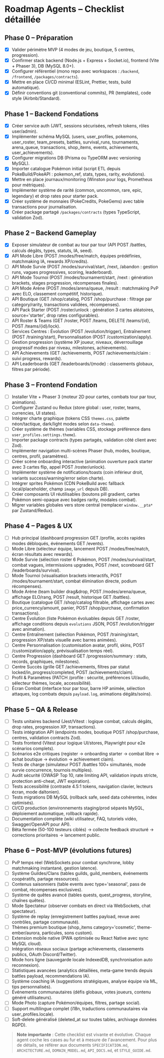 # Roadmap Agents – Checklist détaillée

## Phase 0 – Préparation
- [x] Valider périmètre MVP (4 modes de jeu, boutique, 5 centres, progression).
- [x] Confirmer stack backend (Node.js + Express + Socket.io), frontend (Vite + Phaser 3), DB (MySQL 8.0+).
- [x] Configurer référentiel (mono repo avec workspaces : `/backend`, `/frontend`, `/packages/contracts`).
- [x] Mettre en place CI/CD minimal (ESLint, Prettier, tests, build automatique).
- [x] Définir conventions git (conventional commits), PR (templates), code style (Airbnb/Standard).

## Phase 1 – Backend Fondations
- [x] Créer service auth (JWT, sessions sécurisées, refresh tokens, rôles user/admin).
- [x] Implémenter schéma MySQL (users, user_profiles, pokemons, user_roster, team_presets, battles, survival_runs, tournaments, arena_queue, transactions, shop_items, events, achievements, user_achievements).
- [x] Configurer migrations DB (Prisma ou TypeORM avec versioning MySQL).
- [x] Importer catalogue Pokémon initial (script ETL depuis PokeBuild/PokeAPI : pokemon_ref, stats, types, rarity, evolutions).
- [x] Mettre en place journaux/monitoring (Winston pour logs, Prometheus pour métriques).
- [x] Implémenter système de rarité (common, uncommon, rare, epic, legendary) et drop rates pour starter pack.
- [x] Créer système de monnaies (PokeCredits, PokeGems) avec table transactions pour journalisation.
- [x] Créer package partagé `/packages/contracts` (types TypeScript, validation Zod).

## Phase 2 – Backend Gameplay
- [x] Exposer simulateur de combat au tour par tour (API POST /battles, calculs dégâts, types, statuts, IA, seed).
- [x] API Mode Libre (POST /modes/free/match, équipes prédéfinies, matchmaking IA, rewards XP/credits).
- [ ] API Mode Survie (POST /modes/survival/start, /next, /abandon : gestion runs, vagues progressives, scoring, leaderboard).
- [ ] API Mode Tournoi (POST /modes/tournament/start, /next : génération brackets, stages progression, récompenses finales).
- [ ] API Mode Arène (POST /modes/arena/queue, /result : matchmaking PvP avec ELO, classement compétitif, historique).
- [ ] API Boutique (GET /shop/catalog, POST /shop/purchase : filtrage par category/rarity, transactions validées, récompenses).
- [ ] API Pack Starter (POST /roster/unlock : génération 3 cartes aléatoires, source='starter', drop rates configurables).
- [ ] API Roster & Teams (GET /roster, POST /teams, DELETE /teams/{id}, POST /teams/{id}/lock).
- [ ] Services Centres : Évolution (POST /evolution/trigger), Entraînement (POST /training/start), Personnalisation (POST /customization/apply).
- [ ] Gestion progression (système XP joueur, niveaux, déverrouillage progressif modes par niveau, milestones, achievements).
- [ ] API Achievements (GET /achievements, POST /achievements/claim : suivi progress, rewards).
- [ ] API Leaderboards (GET /leaderboards/{mode} : classements globaux, filtres par période).

## Phase 3 – Frontend Fondation
- [ ] Installer Vite + Phaser 3 (moteur 2D pour cartes, combats tour par tour, animations).
- [ ] Configurer Zustand ou Redux (store global : user, roster, teams, currencies, UI states).
- [ ] Intégrer charte graphique (tokens CSS `themes.css`, palette néon/tactique, dark/light modes selon `data-theme`).
- [ ] Créer système de thèmes (variables CSS, stockage préférence dans `user_profiles.settings.theme`).
- [ ] Importer package contracts (types partagés, validation côté client avec Zod).
- [ ] Implémenter navigation multi-scènes Phaser (hub, modes, boutique, centres, profil, paramètres).
- [ ] Créer scène onboarding interactive (animation ouverture pack starter avec 3 cartes flip, appel POST /roster/unlock).
- [ ] Implémenter système de notifications/toasts (coin inférieur droit, variants success/warning/error selon charte).
- [ ] Intégrer sprites Pokémon (CDN PokeBuild avec fallback local/placeholder, champ `image_url` depuis DB).
- [ ] Créer composants UI réutilisables (boutons pill gradient, cartes Pokémon semi-opaque avec badges rarity, modales combat).
- [ ] Migrer variables globales vers store central (remplacer `window.__pta*` par Zustand/Redux).

## Phase 4 – Pages & UX
- [ ] Hub principal (dashboard progression GET /profile, accès rapides modes débloqués, événements GET /events).
- [ ] Mode Libre (sélecteur équipe, lancement POST /modes/free/match, écran résultats avec rewards).
- [ ] Mode Survie (sélection roster 6 Pokémon, POST /modes/survival/start, combat vagues, intermissions upgrades, POST /next, scoreboard GET /leaderboards/survival).
- [ ] Mode Tournoi (visualisation brackets interactifs, POST /modes/tournament/start, combat élimination directe, podium récompenses).
- [ ] Mode Arène (team builder drag&drop, POST /modes/arena/queue, affichage ELO/rang, POST /result, historique GET /battles).
- [ ] Boutique (catalogue GET /shop/catalog filtrable, affichage cartes avec price_currency/amount, panier, POST /shop/purchase, confirmation transactions).
- [ ] Centre Évolution (liste Pokémon évoluables depuis GET /roster, affichage conditions depuis `evolutions` JSON, POST /evolution/trigger avec animation).
- [ ] Centre Entraînement (sélection Pokémon, POST /training/start, progression XP/stats visuelle avec barres animées).
- [ ] Centre Personnalisation (customisation avatar, profil, skins, POST /customization/apply, prévisualisation temps réel).
- [ ] Centre Progression (dashboard GET /progression/summary : stats, records, graphiques, milestones).
- [ ] Centre Succès (grille GET /achievements, filtres par statut locked/in_progress/completed, POST /achievements/claim).
- [ ] Profil & Paramètres (PATCH /profile : sécurité, préférences UI/audio, sélecteur thèmes, locale, accessibilité).
- [ ] Écran Combat (interface tour par tour, barre HP animée, sélection attaques, log combats depuis `payload.log`, animations dégâts/soins).

## Phase 5 – QA & Release
- [ ] Tests unitaires backend (Jest/Vitest : logique combat, calculs dégâts, drop rates, progression XP, transactions).
- [ ] Tests intégration API (endpoints modes, boutique POST /shop/purchase, centres, validation contracts Zod).
- [ ] Tests frontend (Vitest pour logique UI/stores, Playwright pour e2e scénarios complets).
- [ ] Scénarios e2e critiques (register → onboarding starter → combat libre → achat boutique → évolution → achievement claim).
- [ ] Tests de charge (simulateur POST /battles 100+ simultanés, mode survie concurrence, tournois multiples).
- [ ] Audit sécurité (OWASP Top 10, rate limiting API, validation inputs stricte, protection anti-cheat, JWT expiration).
- [ ] Tests accessibilité (contraste 4.5:1 tokens, navigation clavier, lecteurs écran, mode daltonien).
- [ ] Tests migrations DB MySQL (rollback safe, seed data cohérentes, index optimisés).
- [ ] CI/CD production (environnements staging/prod séparés MySQL, déploiement automatique, rollback rapide).
- [ ] Documentation complète (wiki utilisateur, FAQ, tutoriels vidéo, Swagger/OpenAPI pour API).
- [ ] Bêta fermée (50-100 testeurs ciblés) → collecte feedback structuré → corrections prioritaires → lancement public.

## Phase 6 – Post-MVP (évolutions futures)
- [ ] PvP temps réel (WebSockets pour combat synchrone, lobby matchmaking instantané, gestion latence).
- [ ] Système Guildes/Clans (tables guilds, guild_members, événements coopératifs, partage ressources).
- [ ] Contenus saisonniers (table events avec type='seasonal', pass de combat, récompenses exclusives).
- [ ] Système de quêtes avancé (tables quests, quest_progress, storyline, chaînes quêtes).
- [ ] Mode Spectateur (observer combats en direct via WebSockets, chat spectateur).
- [ ] Système de replay (enregistrement battles payload, revue avec contrôles, partage communauté).
- [ ] Thèmes premium boutique (shop_items category='cosmetic', theme-ember/aurora, particules, sons custom).
- [ ] Extension mobile native (PWA optimisée ou React Native avec sync MySQL cloud).
- [ ] Intégration réseaux sociaux (partage achievements, classements publics, OAuth Discord/Twitter).
- [ ] Mode hors ligne (sauvegarde locale IndexedDB, synchronisation auto reconnexion).
- [ ] Statistiques avancées (analytics détaillées, meta-game trends depuis battles payload, recommendations IA).
- [ ] Système coaching IA (suggestions stratégiques, analyse équipe via ML, tips personnalisés).
- [ ] Événements communautaires (défis globaux, votes joueurs, contenu généré utilisateurs).
- [ ] Mode Photo (capture Pokémon/équipes, filtres, partage social).
- [ ] Support multilingue complet (i18n, traductions communautaires via user_profiles.locale).
- [ ] Soft-delete généralisé (deleted_at sur toutes tables, archivage données RGPD).

> **Note importante** : Cette checklist est vivante et évolutive. Chaque agent coche les cases au fur et à mesure de l'avancement. Pour plus de détails, se référer aux documents `SPECIFICATION.md`, `ARCHITECTURE.md`, `DOMAIN_MODEL.md`, `API_DOCS.md`, et `STYLE_GUIDE.md`.